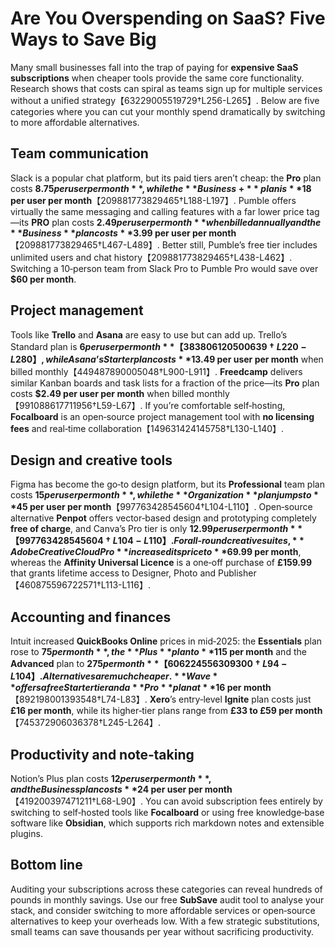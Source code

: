# Are You Overspending on SaaS?  Five Ways to Save Big

Many small businesses fall into the trap of paying for **expensive SaaS subscriptions** when cheaper tools provide the same core functionality.  Research shows that costs can spiral as teams sign up for multiple services without a unified strategy【63229005519729†L256-L265】.  Below are five categories where you can cut your monthly spend dramatically by switching to more affordable alternatives.

## Team communication

Slack is a popular chat platform, but its paid tiers aren’t cheap: the **Pro** plan costs **$8.75 per user per month**, while the **Business+** plan is **$18 per user per month**【209881773829465†L188-L197】.  Pumble offers virtually the same messaging and calling features with a far lower price tag—its **PRO** plan costs **$2.49 per user per month** when billed annually and the **Business** plan costs **$3.99 per user per month**【209881773829465†L467-L489】.  Better still, Pumble’s free tier includes unlimited users and chat history【209881773829465†L438-L462】.  Switching a 10‑person team from Slack Pro to Pumble Pro would save over **$60 per month**.

## Project management

Tools like **Trello** and **Asana** are easy to use but can add up.  Trello’s Standard plan is **$6 per user per month**【383806120500639†L220-L280】, while Asana’s Starter plan costs **$13.49 per user per month** when billed monthly【449487890005048†L900-L911】.  **Freedcamp** delivers similar Kanban boards and task lists for a fraction of the price—its **Pro** plan costs **$2.49 per user per month** when billed monthly【991088617711956†L59-L67】.  If you’re comfortable self‑hosting, **Focalboard** is an open‑source project management tool with **no licensing fees** and real‑time collaboration【149631424145758†L130-L140】.

## Design and creative tools

Figma has become the go‑to design platform, but its **Professional** team plan costs **$15 per user per month**, while the **Organization** plan jumps to **$45 per user per month**【997763428545604†L104-L110】.  Open‑source alternative **Penpot** offers vector‑based design and prototyping completely **free of charge**, and Canva’s Pro tier is only **$12.99 per user per month**【997763428545604†L104-L110】.  For all‑round creative suites, **Adobe Creative Cloud Pro** increased its price to **$69.99 per month**, whereas the **Affinity Universal Licence** is a one‑off purchase of **£159.99** that grants lifetime access to Designer, Photo and Publisher【460875596722571†L113-L116】.

## Accounting and finances

Intuit increased **QuickBooks Online** prices in mid‑2025: the **Essentials** plan rose to **$75 per month**, the **Plus** plan to **$115 per month** and the **Advanced** plan to **$275 per month**【606224556309300†L94-L104】.  Alternatives are much cheaper.  **Wave** offers a free Starter tier and a **Pro** plan at **$16 per month**【892198001393548†L74-L83】.  **Xero**’s entry‑level **Ignite** plan costs just **£16 per month**, while its higher‑tier plans range from **£33 to £59 per month**【745372906036378†L245-L264】.

## Productivity and note‑taking

Notion’s Plus plan costs **$12 per user per month**, and the Business plan costs **$24 per user per month**【419200397471211†L68-L90】.  You can avoid subscription fees entirely by switching to self‑hosted tools like **Focalboard** or using free knowledge‑base software like **Obsidian**, which supports rich markdown notes and extensible plugins.

## Bottom line

Auditing your subscriptions across these categories can reveal hundreds of pounds in monthly savings.  Use our free **SubSave** audit tool to analyse your stack, and consider switching to more affordable services or open‑source alternatives to keep your overheads low.  With a few strategic substitutions, small teams can save thousands per year without sacrificing productivity.